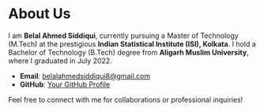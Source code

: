 # About Us

I am **Belal Ahmed Siddiqui**, currently pursuing a Master of Technology (M.Tech) at the prestigious **Indian Statistical Institute (ISI), Kolkata**. I hold a Bachelor of Technology (B.Tech) degree from **Aligarh Muslim University**, where I graduated in July 2022.

- **Email**: belalahmedsiddiqui8@gmail.com
- **GitHub**: [Your GitHub Profile](https://github.com/stoicsapien1)


Feel free to connect with me for collaborations or professional inquiries!
